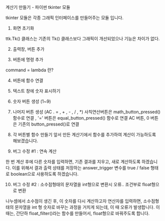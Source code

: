 계산기 만들기 - 파이썬 tkinter 모듈

tkinter 모듈은 각종 그래픽 인터페이스를 만들어주는 모듈 입니다. 

1. 화면 초기화

ttk.Tk() 클래스는 기존의 Tk() 클래스보다 그래픽이 개선되었으나 기능은 차이가 없다. 


2. 출력창, 버튼 추가 


3. 버튼에 명령 추가 

command = lambda 란?


4. 버튼에 함수 연결


5. 텍스트 창에 숫자 표시하기 

6. 숫자 버튼 생성 (1~9)

7. 나머지 버튼 생성 (AC . = , + , - , / , *)
사칙연산버튼은 math_button_pressed() 함수로 연결 , '=' 버튼은 equal_button_pressed() 함수로 연결
AC 버튼, 0 버튼은 기존의 button_pressed()로 연결


8. 각 버튼별 함수 만들기 
앞서 만든 계산기에서 함수를 추가하여 계산이 가능하도록 해보겠습니다. 


9. 버그 수정 #1 : 연속 계산

한 번 계산 후에 다른 숫자를 입력하면, 기존 결과를 지우고, 새로 계산하도록 하겠습니다. 
이를 위해서 결과 출력 상태를 저장하는 answer_trigger 변수를 true / false 형태로 boolean으로 사용하도록 하겠습니다. 


10. 버그 수정 #2 : 소수점형태의 문자열을 int형으로 변환시 오류.. 조건부로 float형으로 변환

나누셈에서 소수점이 생긴 후, 이 숫자를 다시 계산하고자 연산자를 입력하면, 소수점형태의 문자열을 int 형 숫자로 바꾸는 과정을 거치게 되는데, 이 때 오류가 발생합니다. 
이 때는, 간단하 float_filter()라는 함수를 만들어서, float형으로 바꿔주도록 합니다. 